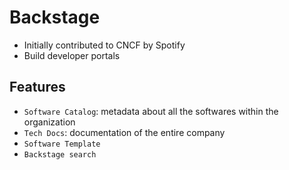 # Backstage

- Initially contributed to CNCF by Spotify
- Build developer portals

## Features

- `Software Catalog`: metadata about all the softwares within the organization
- `Tech Docs`: documentation of the entire company
- `Software Template`
- `Backstage search`
